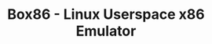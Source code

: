 ---
description: "Box86 allows to run 32bits x86 applications on ARM devices.\r\n\r\n\
  Playing linux games, like WorldOfGoo, FTL or Unreal Tournament 2004 on a RaspberryPI\
  \ 4 or other SBC, becomes possible with Box86. Using Wine is also supported, opening\
  \ a lot more possibilities and enhancing the compatibility of ARM board.\r\nYou\
  \ are not limited on games with box86, and you can use it to run Zoom linux client,\
  \ or setup a Teamspeak or Game Server.\r\n\r\nBox86 combine a fast Dynarec that\
  \ converts on the fly x86 code to ARM code, with native library wrapping to avoid\
  \ emulating frequently used functions and to be able to use box86 super easily:\
  \ no need for a full x86 chroot system, most used libraries are the native versions."
layout: stand
logo: stands/box86_-_linux_userspace_x86_emulator/logo.png
new_this_year: "Box86 is targeted towards 32bits. While compatibility and speed can\
  \ be improved, the support of 16bits code (for Wine) is probably the last missing\
  \ feature for box86.\r\nAfter that, Box64 will be targeted toward 64bits apps. It\
  \ will be a different application, and will allow similar principles with native\
  \ use of ARM64 native libs directly on x86_64 linux apps."
showcase: Discover new possibilties for your RaspberryPI 4 and all other ARM SBC with
  Box86. Playing FTL or Into the Breach, Unreal Tournament 99 or 2004, or racing a
  few laps on Flatout (to name just a few) becomes possible on a small SBC.
themes:
- Gaming
title: Box86 - Linux Userspace x86 Emulator
website: https://ptitseb.github.io/box86/
---